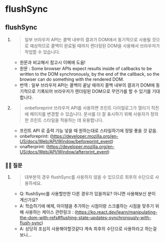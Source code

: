 # flushSync 

## flushSync
1. >  일부 브라우저 API는 콜백 내부의 결과가 DOM에서 동기적으로 사용될 것으로 예상하므로 콜백이 완료될 때까지 렌더링된 DOM을 사용해서 브라우저가 작업할 수 있습니다.
   - 원문과 비교해서 참고시 이해에 도움!
   - 원문 : Some browser APIs expect results inside of callbacks to be written to the DOM synchronously, by the end of the callback, so the browser can do something with the rendered DOM.
   - 번역 : 일부 브라우저 API는 콜백이 끝날 때까지 콜백 내부의 결과가 DOM에 동기적으로 기록되어 브라우저가 렌더링된 DOM으로 무언가를 할 수 있기를 기대합니다.
2. > onbeforeprint 브라우저 API를 사용하면 프린트 다이얼로그가 열리기 직전에 페이지를 변경할 수 있습니다. 문서를 더 잘 표시하기 위해 사용자가 정의한 프린트 스타일을 적용하는 데 유용합니다.
   - 프린트 API 로 출력 기능 넣을 때 원하는대로 스타일하기에 정말 좋을 것 같음.
   - onbeforeprint: (https://developer.mozilla.org/en-US/docs/Web/API/Window/beforeprint_event)
   - onafterprint: (https://developer.mozilla.org/en-US/docs/Web/API/Window/afterprint_event)

### 🤷‍♀️ 질문
1. >대부분의 경우 flushSync를 사용하지 않을 수 있으므로 최후의 수단으로 사용하세요.
   - Q: flushSync를 사용할만한 다른 경우가 있을까요? 아니면 사용해보신 분이 계신가요?
   - A: 학습하기에 예제, 아이템을 추가하는 시점이랑 스크롤하는 시점을 맞추기 위해 사용하는 케이스 관련링크 : (https://ko.react.dev/learn/manipulating-the-dom-with-refs#flushing-state-updates-synchronously-with-flush-sync)
   - A: 상당히 조심히 사용해야할것같다 계속 최후의 수단으로 사용하라고 하는걸 보니...
